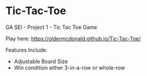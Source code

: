 # Tic-Tac-Toe
GA SEI - Project 1 - Tic Tac Toe Game

Play here:
https://oldermcdonald.github.io/Tic-Tac-Toe/

Features Include:
- Adjustable Board Size
- Win condition either 3-in-a-row or whole-row
